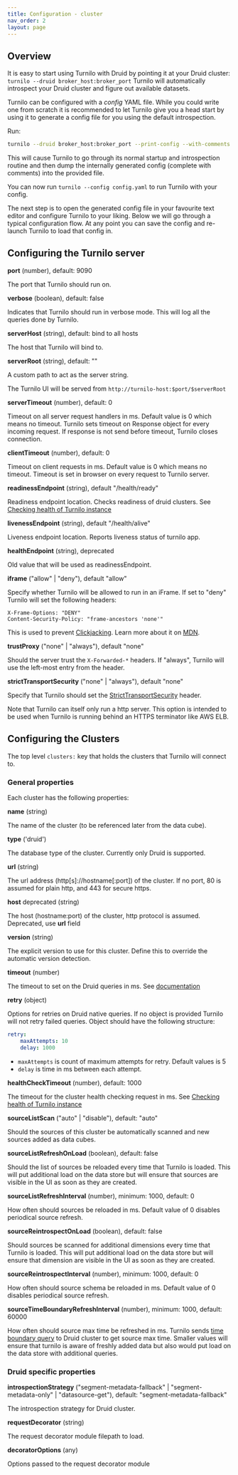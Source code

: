 ```yaml
---
title: Configuration - cluster
nav_order: 2
layout: page
---
```


## Overview

It is easy to start using Turnilo with Druid by pointing it at your Druid cluster: `turnilo --druid broker_host:broker_port`
Turnilo will automatically introspect your Druid cluster and figure out available datasets.

Turnilo can be configured with a *config* YAML file. While you could write one from scratch it is recommended to let
Turnilo give you a head start by using it to generate a config file for you using the default introspection.

Run:

```bash
turnilo --druid broker_host:broker_port --print-config --with-comments > config.yaml
```

This will cause Turnilo to go through its normal startup and introspection routine and then dump the internally generated
config (complete with comments) into the provided file.

You can now run `turnilo --config config.yaml` to run Turnilo with your config.

The next step is to open the generated config file in your favourite text editor and configure Turnilo to your liking.
Below we will go through a typical configuration flow. At any point you can save the config and re-launch Turnilo to load
that config in.


## Configuring the Turnilo server

**port** (number), default: 9090

The port that Turnilo should run on.

**verbose** (boolean), default: false

Indicates that Turnilo should run in verbose mode. This will log all the queries done by Turnilo.

**serverHost** (string), default: bind to all hosts

The host that Turnilo will bind to.

**serverRoot** (string), default: ""

A custom path to act as the server string.

The Turnilo UI will be served from `http://turnilo-host:$port/$serverRoot`

**serverTimeout** (number), default: 0

Timeout on all server request handlers in ms. Default value is 0 which means no timeout. 
Turnilo sets timeout on Response object for every incoming request. If response is not send before timeout, Turnilo closes connection.

**clientTimeout** (number), default: 0

Timeout on client requests in ms. Default value is 0 which means no timeout. 
Timeout is set in browser on every request to Turnilo server.

**readinessEndpoint** (string), default "/health/ready"

Readiness endpoint location. Checks readiness of druid clusters. See [Checking health of Turnilo instance](health-checking.md)

**livenessEndpoint** (string), default "/health/alive"

Liveness endpoint location. Reports liveness status of turnilo app.

**healthEndpoint** (string), deprecated

Old value that will be used as readinessEndpoint.

**iframe** ("allow" \| "deny"), default "allow"

Specify whether Turnilo will be allowed to run in an iFrame.
If set to "deny" Turnilo will set the following headers:

```
X-Frame-Options: "DENY"
Content-Security-Policy: "frame-ancestors 'none'"
```

This is used to prevent [Clickjacking](http://en.wikipedia.org/wiki/clickjacking).
Learn more about it on [MDN](https://developer.mozilla.org/en-US/docs/Web/HTTP/Headers/X-Frame-Options).

**trustProxy** ("none" \| "always"), default "none"

Should the server trust the `X-Forwarded-*` headers.  If "always", Turnilo will use the left-most entry from the header.

**strictTransportSecurity** ("none" \| "always"), default "none"

Specify that Turnilo should set the [StrictTransportSecurity](https://developer.mozilla.org/en-US/docs/Web/Security/HTTP_strict_transport_security) header.

Note that Turnilo can itself only run a http server.
This option is intended to be used when Turnilo is running behind an HTTPS terminator like AWS ELB.


## Configuring the Clusters

The top level `clusters:` key that holds the clusters that Turnilo will connect to.


### General properties

Each cluster has the following properties:

**name** (string)

The name of the cluster (to be referenced later from the data cube).

**type** ('druid')

The database type of the cluster. Currently only Druid is supported.

**url** (string)

The url address (http[s]://hostname[:port]) of the cluster. If no port, 80 is assumed for plain http, and 443 for secure https.

**host** deprecated (string)

The host (hostname:port) of the cluster, http protocol is assumed. Deprecated, use **url** field

**version** (string)

The explicit version to use for this cluster.
Define this to override the automatic version detection.

**timeout** (number)

The timeout to set on the Druid queries in ms. See [documentation](https://druid.apache.org/docs/latest/querying/query-context.html)

**retry** (object)

Options for retries on Druid native queries. If no object is provided Turnilo will not retry failed queries.
Object should have the following structure:

```yaml
retry:
    maxAttempts: 10
    delay: 1000
``` 

* `maxAttempts` is count of maximum attempts for retry. Default values is 5
* `delay` is time in ms between each attempt.

**healthCheckTimeout** (number), default: 1000

The timeout for the cluster health checking request in ms. See [Checking health of Turnilo instance](health-checking.md)

**sourceListScan** ("auto" \| "disable"), default: "auto"

Should the sources of this cluster be automatically scanned and new sources added as data cubes.

**sourceListRefreshOnLoad** (boolean), default: false

Should the list of sources be reloaded every time that Turnilo is loaded.
This will put additional load on the data store but will ensure that sources are visible in the UI as soon as they are created.

**sourceListRefreshInterval** (number), minimum: 1000, default: 0

How often should sources be reloaded in ms. Default value of 0 disables periodical source refresh.

**sourceReintrospectOnLoad** (boolean), default: false

Should sources be scanned for additional dimensions every time that Turnilo is loaded.
This will put additional load on the data store but will ensure that dimension are visible in the UI as soon as they are created.

**sourceReintrospectInterval** (number), minimum: 1000, default: 0

How often should source schema be reloaded in ms. Default value of 0 disables periodical source refresh.

**sourceTimeBoundaryRefreshInterval** (number), minimum: 1000, default: 60000

How often should source max time be refreshed in ms. Turnilo sends [time boundary query](https://druid.apache.org/docs/latest/querying/timeboundaryquery.html) to Druid cluster to get source max time.
Smaller values will ensure that turnilo is aware of freshly added data but also would put load on the data store with additional queries.


### Druid specific properties

**introspectionStrategy** ("segment-metadata-fallback" \| "segment-metadata-only" \| "datasource-get"), default: "segment-metadata-fallback"

The introspection strategy for Druid cluster.

**requestDecorator** (string)

The request decorator module filepath to load.

**decoratorOptions** (any)

Options passed to the request decorator module
